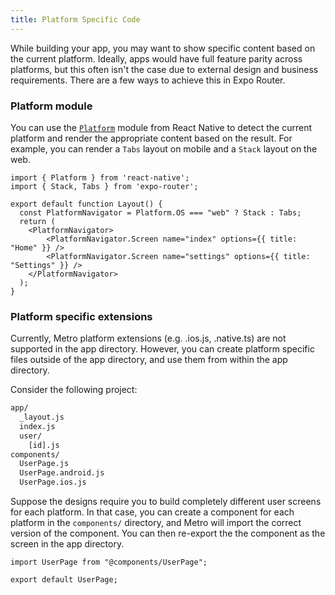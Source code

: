 ```yaml
---
title: Platform Specific Code
---
```


While building your app, you may want to show specific content based on the current platform. Ideally, apps would have full feature parity across platforms, but this often isn't the case due to external design and business requirements. There are a few ways to achieve this in Expo Router.

### Platform module

You can use the [`Platform`](https://reactnative.dev/docs/platform-specific-code#platform-module) module from React Native to detect the current platform and render the appropriate content based on the result. For example, you can render a `Tabs` layout on mobile and a `Stack` layout on the web.

```tsx title="app/_layout.js"
import { Platform } from 'react-native';
import { Stack, Tabs } from 'expo-router';

export default function Layout() {
  const PlatformNavigator = Platform.OS === "web" ? Stack : Tabs;
  return (
    <PlatformNavigator>
        <PlatformNavigator.Screen name="index" options={{ title: "Home" }} />
        <PlatformNavigator.Screen name="settings" options={{ title: "Settings" }} />
    </PlatformNavigator>
  );
}

```

### Platform specific extensions

Currently, Metro platform extensions (e.g. .ios.js, .native.ts) are not supported in the app directory. However, you can create platform specific files outside of the app directory, and use them from within the app directory.

Consider the following project:

```bash title="File System"
app/
  _layout.js
  index.js
  user/
    [id].js
components/
  UserPage.js
  UserPage.android.js
  UserPage.ios.js
```

Suppose the designs require you to build completely different user screens for each platform. In that case, you can create a component for each platform in the `components/` directory, and Metro will import the correct version of the component. You can then re-export the the component as the screen in the app directory.

```tsx title="app/user/[id].js"
import UserPage from "@components/UserPage";

export default UserPage;
```
